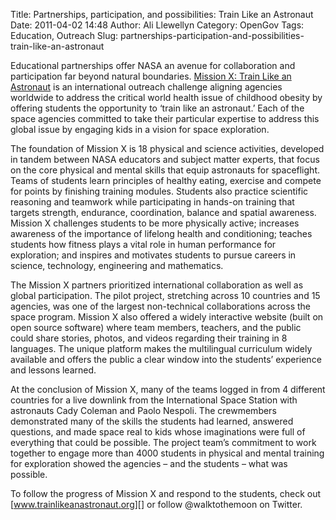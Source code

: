 Title: Partnerships, participation, and possibilities: Train Like an Astronaut
Date: 2011-04-02 14:48
Author: Ali Llewellyn
Category: OpenGov
Tags: Education, Outreach
Slug: partnerships-participation-and-possibilities-train-like-an-astronaut

Educational partnerships offer NASA an avenue for collaboration and
participation far beyond natural boundaries. [Mission X: Train Like an
Astronaut][] is an international outreach challenge aligning agencies
worldwide to address the critical world health issue of childhood
obesity by offering students the opportunity to ‘train like an
astronaut.’ Each of the space agencies committed to take their
particular expertise to address this global issue by engaging kids in a
vision for space exploration.

The foundation of Mission X is 18 physical and science activities,
developed in tandem between NASA educators and subject matter experts,
that focus on the core physical and mental skills that equip astronauts
for spaceflight. Teams of students learn principles of healthy eating,
exercise and compete for points by finishing training modules. Students
also practice scientific reasoning and teamwork while participating in
hands-on training that targets strength, endurance, coordination,
balance and spatial awareness. Mission X challenges students to be more
physically active; increases awareness of the importance of lifelong
health and conditioning; teaches students how fitness plays a vital role
in human performance for exploration; and inspires and motivates
students to pursue careers in science, technology, engineering and
mathematics.

The Mission X partners prioritized international collaboration as well
as global participation. The pilot project, stretching across 10
countries and 15 agencies, was one of the largest non-technical
collaborations across the space program. Mission X also offered a widely
interactive website (built on open source software) where team members,
teachers, and the public could share stories, photos, and videos
regarding their training in 8 languages. The unique platform makes the
multilingual curriculum widely available and offers the public a clear
window into the students’ experience and lessons learned.

At the conclusion of Mission X, many of the teams logged in from 4
different countries for a live downlink from the International Space
Station with astronauts Cady Coleman and Paolo Nespoli. The crewmembers
demonstrated many of the skills the students had learned, answered
questions, and made space real to kids whose imaginations were full of
everything that could be possible. The project team’s commitment to work
together to engage more than 4000 students in physical and mental
training for exploration showed the agencies – and the students – what
was possible.

To follow the progress of Mission X and respond to the students, check
out [www.trainlikeanastronaut.org][] or follow @walktothemoon on
Twitter.

 

  [Mission X: Train Like an Astronaut]: http://trainlikeanastronaut.org
  [www.trainlikeanastronaut.org]: http://www.trainlikeanastronaut.org
